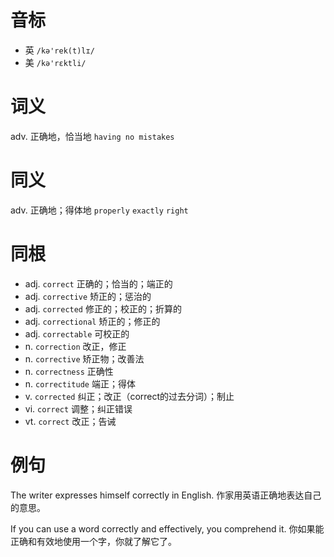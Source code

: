 # 音标

- 英 `/kə'rek(t)lɪ/`
- 美 `/kə'rɛktli/`

# 词义

adv. 正确地，恰当地
`having no mistakes`

# 同义

adv. 正确地；得体地
`properly` `exactly` `right`

# 同根

- adj. `correct` 正确的；恰当的；端正的
- adj. `corrective` 矫正的；惩治的
- adj. `corrected` 修正的；校正的；折算的
- adj. `correctional` 矫正的；修正的
- adj. `correctable` 可校正的
- n. `correction` 改正，修正
- n. `corrective` 矫正物；改善法
- n. `correctness` 正确性
- n. `correctitude` 端正；得体
- v. `corrected` 纠正；改正（correct的过去分词）；制止
- vi. `correct` 调整；纠正错误
- vt. `correct` 改正；告诫

# 例句

The writer expresses himself correctly in English.
作家用英语正确地表达自己的意思。

If you can use a word correctly and effectively, you comprehend it.
你如果能正确和有效地使用一个字，你就了解它了。


